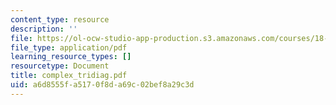 ```yaml
---
content_type: resource
description: ''
file: https://ol-ocw-studio-app-production.s3.amazonaws.com/courses/18-996-random-matrix-theory-and-its-applications-spring-2004/a6d8555fa5170f8da69c02bef8a29c3d_complex_tridiag.pdf
file_type: application/pdf
learning_resource_types: []
resourcetype: Document
title: complex_tridiag.pdf
uid: a6d8555f-a517-0f8d-a69c-02bef8a29c3d
---
```


